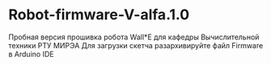 # Robot-firmware-V-alfa.1.0
Пробная версия прошивка робота Wall*E для кафедры Вычислительной техники РТУ МИРЭА
Для загрузки скетча разархивируйте файл Firmware в Arduino IDE
